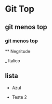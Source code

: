 # Git Top

## git menos top

### git menos top

** Negritude

_ Italico



## lista

* Azul

* Teste 2